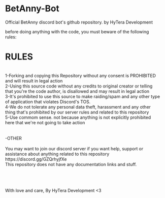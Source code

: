 # BetAnny-Bot #
Official BetAnny discord bot's github repository. by HyTera Development

before doing anything with the code, you must beware of the following rules:
# RULES #
<BR>
1-Forking and copying this Repository without any consent is PROHIBITED and will result in legal action <BR>
2-Using this source code without any credits to original creator or telling that you're the code author, is disallowed and may result in legal action <BR>
3-It's prohibited to use this source to make raiding/spam and any other type of application that violates Discord's TOS. <BR>
4-We do not tolerate any personal data theft, harassment and any other thing that's prohibited by our server rules and related to this repository <BR>
5-Use commom sense. not because anything is not explicitly prohibited here that we're not going to take action <BR>
 <BR>
<BR>
-OTHER
<BR>
<BR>
You may want to join our discord server if you want help, support or assistance about anything related to this repository
https://discord.gg/GZQrhyjfXe <BR>
This repository does not have any documentation links and stuff.
<BR>
<BR>
<BR>
<BR>
<BR>
With love and care, By HyTera Development <3
